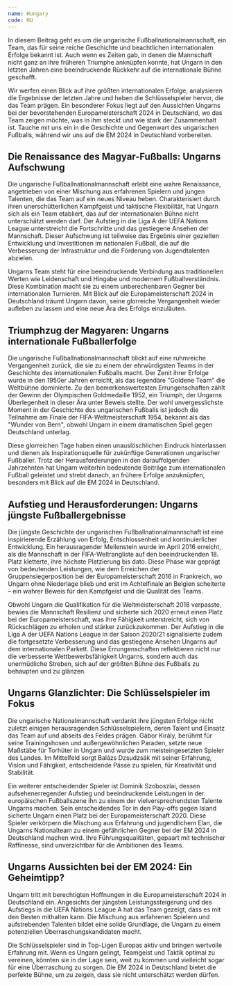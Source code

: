 ```yaml
---
name: Hungary
code: HU
---
```


In diesem Beitrag geht es um die ungarische Fußballnationalmannschaft, ein Team, das für seine reiche Geschichte und beachtlichen internationalen Erfolge bekannt ist. Auch wenn es Zeiten gab, in denen die Mannschaft nicht ganz an ihre früheren Triumphe anknüpfen konnte, hat Ungarn in den letzten Jahren eine beeindruckende Rückkehr auf die internationale Bühne geschafft.

Wir werfen einen Blick auf ihre größten internationalen Erfolge, analysieren die Ergebnisse der letzten Jahre und heben die Schlüsselspieler hervor, die das Team prägen. Ein besonderer Fokus liegt auf den Aussichten Ungarns bei der bevorstehenden Europameisterschaft 2024 in Deutschland, wo das Team zeigen möchte, was in ihm steckt und wie stark der Zusammenhalt ist. Tauche mit uns ein in die Geschichte und Gegenwart des ungarischen Fußballs, während wir uns auf die EM 2024 in Deutschland vorbereiten.


## Die Renaissance des Magyar-Fußballs: Ungarns Aufschwung

Die ungarische Fußballnationalmannschaft erlebt eine wahre Renaissance, angetrieben von einer Mischung aus erfahrenen Spielern und jungen Talenten, die das Team auf ein neues Niveau heben. Charakterisiert durch ihren unerschütterlichen Kampfgeist und taktische Flexibilität, hat Ungarn sich als ein Team etabliert, das auf der internationalen Bühne nicht unterschätzt werden darf. Der Aufstieg in die Liga A der UEFA Nations League unterstreicht die Fortschritte und das gestiegene Ansehen der Mannschaft. Dieser Aufschwung ist teilweise das Ergebnis einer gezielten Entwicklung und Investitionen im nationalen Fußball, die auf die Verbesserung der Infrastruktur und die Förderung von Jugendtalenten abzielen.

Ungarns Team steht für eine beeindruckende Verbindung aus traditionellen Werten wie Leidenschaft und Hingabe und modernem Fußballverständnis. Diese Kombination macht sie zu einem unberechenbaren Gegner bei internationalen Turnieren. Mit Blick auf die Europameisterschaft 2024 in Deutschland träumt Ungarn davon, seine glorreiche Vergangenheit wieder aufleben zu lassen und eine neue Ära des Erfolgs einzuläuten.


## Triumphzug der Magyaren: Ungarns internationale Fußballerfolge

Die ungarische Fußballnationalmannschaft blickt auf eine ruhmreiche Vergangenheit zurück, die sie zu einem der ehrwürdigsten Teams in der Geschichte des internationalen Fußballs macht. Der Zenit ihrer Erfolge wurde in den 1950er Jahren erreicht, als das legendäre "Goldene Team" die Weltbühne dominierte. Zu den bemerkenswertesten Errungenschaften zählt der Gewinn der Olympischen Goldmedaille 1952, ein Triumph, der Ungarns Überlegenheit in dieser Ära unter Beweis stellte. Der wohl unvergesslichste Moment in der Geschichte des ungarischen Fußballs ist jedoch die Teilnahme am Finale der FIFA-Weltmeisterschaft 1954, bekannt als das "Wunder von Bern", obwohl Ungarn in einem dramatischen Spiel gegen Deutschland unterlag.

Diese glorreichen Tage haben einen unauslöschlichen Eindruck hinterlassen und dienen als Inspirationsquelle für zukünftige Generationen ungarischer Fußballer. Trotz der Herausforderungen in den darauffolgenden Jahrzehnten hat Ungarn weiterhin bedeutende Beiträge zum internationalen Fußball geleistet und strebt danach, an frühere Erfolge anzuknüpfen, besonders mit Blick auf die EM 2024 in Deutschland.


## Aufstieg und Herausforderungen: Ungarns jüngste Fußballergebnisse

Die jüngste Geschichte der ungarischen Fußballnationalmannschaft ist eine inspirierende Erzählung von Erfolg, Entschlossenheit und kontinuierlicher Entwicklung. Ein herausragender Meilenstein wurde im April 2016 erreicht, als die Mannschaft in der FIFA-Weltrangliste auf den beeindruckenden 18. Platz kletterte, ihre höchste Platzierung bis dato. Diese Phase war geprägt von bedeutenden Leistungen, wie dem Erreichen der Gruppensiegerposition bei der Europameisterschaft 2016 in Frankreich, wo Ungarn ohne Niederlage blieb und erst im Achtelfinale an Belgien scheiterte – ein wahrer Beweis für den Kampfgeist und die Qualität des Teams.

Obwohl Ungarn die Qualifikation für die Weltmeisterschaft 2018 verpasste, bewies die Mannschaft Resilienz und sicherte sich 2020 erneut einen Platz bei der Europameisterschaft, was ihre Fähigkeit unterstreicht, sich von Rückschlägen zu erholen und stärker zurückzukommen. Der Aufstieg in die Liga A der UEFA Nations League in der Saison 2020/21 signalisierte zudem die fortgesetzte Verbesserung und das gestiegene Ansehen Ungarns auf dem internationalen Parkett. Diese Errungenschaften reflektieren nicht nur die verbesserte Wettbewerbsfähigkeit Ungarns, sondern auch das unermüdliche Streben, sich auf der größten Bühne des Fußballs zu behaupten und zu glänzen.


## Ungarns Glanzlichter: Die Schlüsselspieler im Fokus

Die ungarische Nationalmannschaft verdankt ihre jüngsten Erfolge nicht zuletzt einigen herausragenden Schlüsselspielern, deren Talent und Einsatz das Team auf und abseits des Feldes prägen. Gábor Király, berühmt für seine Trainingshosen und außergewöhnlichen Paraden, setzte neue Maßstäbe für Torhüter in Ungarn und wurde zum meisteingesetzten Spieler des Landes. Im Mittelfeld sorgt Balázs Dzsudzsák mit seiner Erfahrung, Vision und Fähigkeit, entscheidende Pässe zu spielen, für Kreativität und Stabilität.

Ein weiterer entscheidender Spieler ist Dominik Szoboszlai, dessen aufsehenerregender Aufstieg und beeindruckende Leistungen in der europäischen Fußballszene ihn zu einem der vielversprechendsten Talente Ungarns machen. Sein entscheidendes Tor in den Play-offs gegen Island sicherte Ungarn einen Platz bei der Europameisterschaft 2020. Diese Spieler verkörpern die Mischung aus Erfahrung und jugendlichem Elan, die Ungarns Nationalteam zu einem gefährlichen Gegner bei der EM 2024 in Deutschland machen wird. Ihre Führungsqualitäten, gepaart mit technischer Raffinesse, sind unverzichtbar für die Ambitionen des Teams.


## Ungarns Aussichten bei der EM 2024: Ein Geheimtipp?

Ungarn tritt mit berechtigten Hoffnungen in die Europameisterschaft 2024 in Deutschland ein. Angesichts der jüngsten Leistungssteigerung und des Aufstiegs in die UEFA Nations League A hat das Team gezeigt, dass es mit den Besten mithalten kann. Die Mischung aus erfahrenen Spielern und aufstrebenden Talenten bildet eine solide Grundlage, die Ungarn zu einem potenziellen Überraschungskandidaten macht. 

Die Schlüsselspieler sind in Top-Ligen Europas aktiv und bringen wertvolle Erfahrung mit. Wenn es Ungarn gelingt, Teamgeist und Taktik optimal zu vereinen, könnten sie in der Lage sein, weit zu kommen und vielleicht sogar für eine Überraschung zu sorgen. Die EM 2024 in Deutschland bietet die perfekte Bühne, um zu zeigen, dass sie nicht unterschätzt werden dürfen.
